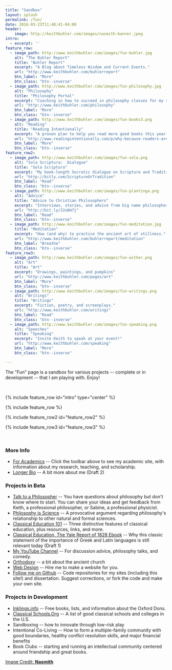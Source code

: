 ```yaml
---
title: "Sandbox"
layout: splash
permalink: /fun/
date: 2016-03-23T11:48:41-04:00
header:
    image: http://keithbuhler.com/images/nasmith-banner.jpeg
intro: 
  - excerpt: ''
feature_row:
  - image_path: http://www.keithbuhler.com/images/fun-buhler.jpg
    alt: "The Buhler Report"
    title: "Buhler Report"
    excerpt: "A Blog about Timeless Wisdom and Current Events."
    url: "http://www.keithbuhler.com/buhlerreport"
    btn_label: "More"
    btn_class: "btn--inverse"
  - image_path: http://www.keithbuhler.com/images/fun-philosophy.jpg
    alt: "Philosophy"
    title: "Philosophy Portal"
    excerpt: "Coaching in how to succeed in philosophy classes for my students and others who might be interested."
    url: "http://www.keithbuhler.com/philosophy"
    btn_label: "More"
    btn_class: "btn--inverse"
  - image_path: http://www.keithbuhler.com/images/fun-books3.png
    alt: "Reading"
    title: "Reading Intentionally"
    excerpt: "A proven plan to help you read more good books this year."
    url: "http://www.readingintentionally.com/p/why-because-readers-are-leaders.html"
    btn_label: "More"
    btn_class: "btn--inverse"
feature_row2:
  - image_path: http://www.keithbuhler.com/images/fun-sola.png
    alt: "Sola Scriptura:  Dialogue"
    title: "Sola Scriptura"
    excerpt: "My book-length Socratic dialogue on Scripture and Tradition for Catholics, Protestants, and the utterly confused."
    url: "http://bitly.com/ScriptureOrTradition"
    btn_label: "Read"
    btn_class: "btn--inverse"
  - image_path: http://www.keithbuhler.com/images/fun-plantinga.png
    alt: "Advice"
    title: "Advice to Christian Philosophers"
    excerpt: "Interviews, stories, and advice from big name philosophers."
    url: "http://bit.ly/22o8m7j"
    btn_label: "Read"
    btn_class: "btn--inverse"
  - image_path: http://www.keithbuhler.com/images/fun-meditation.jpg
    title: "Meditation"
    excerpt: "How (and why) to practice the ancient art of stillness."
    url: "http://www.keithbuhler.com/buhlerreport/meditation"
    btn_label: "Breathe"
    btn_class: "btn--inverse"
feature_row3:
  - image_path: http://www.keithbuhler.com/images/fun-wither.png
    alt: "Art"
    title: "Art"
    excerpt: "Drawings, paintings, and pumpkins"
    url: "http://www.keithbuhler.com/pages/art"
    btn_label: "More"
    btn_class: "btn--inverse"
  - image_path: http://www.keithbuhler.com/images/fun-writings.png
    alt: "Writings"
    title: "Writings"
    excerpt: "Fiction, poetry, and screenplays."
    url: "http://www.keithbuhler.com/writings"
    btn_label: "Read"
    btn_class: "btn--inverse"
  - image_path: http://www.keithbuhler.com/images/fun-speaking.png
    alt: "Speeches"
    title: "Speaking"
    excerpt: "Invite Keith to speak at your event!"
    url: "http://www.keithbuhler.com/speaking"
    btn_label: "More"
    btn_class: "btn--inverse"

---
```


The "Fun" page is a sandbox for various projects -- complete or in development -- that I am playing with. Enjoy!

<br>

{% include feature_row id="intro" type="center" %}

{% include feature_row %}

{% include feature_row2 id="feature_row2" %}

{% include feature_row3 id="feature_row3" %}

<br>


### More Info

- [For Academics](/) -- Click the toolbar above to see my academic site, with information about my research, teaching, and scholarship. 
- [Longer Bio](http://www.keithbuhler.com/bio) -- A bit more about me (Draft 2)

### Projects in Beta


- [Talk to a Philosopher](http://www.keithbuhler.com/talk) -- You have questions about philosophy but don't know where to start. You can share your ideas and get feedback from Keith, a professional philosopher, or Sabine,  a professional physicist. 
- [Philosophy is Science](http://www.philosophyisscience.com/) -- A provocative argument regarding philosophy's relationship to other natural and formal sciences. 
- [Classical Education 101](http://www.keithbuhler.com/buhlerreport/classical-education) -- Three distinctive features of classical education, plus resources, links, and more. 
- [Classical Education, The Yale Report of 1828 Ebook](http://www.keithbuhler.com/yalereport) -- Why this classic statement of the importance of Greek and Latin languages is still relevant today (Draft 1)
- [My YouTube Channel](http://bit.ly/keithbuhler_youtube) -- For discussion advice, philosophy talks, and comedy. 
- [Orthodoxy](http://www.keithbuhler.com/buhlerreport/orthodoxy) -- a bit about the ancient church 
- [Web Design](/sites) -- Hire me to make a website for you. 
- [Follow me on Github](http://bit.ly/keithbuhlergithub) -- Code repositories for my sites (including this site!) and dissertation. Suggest corrections, or fork the code and make your own site. 


### Projects in Development

- [Inklings.info](http://www.inklings.info) -- Free books, lists, and information about the Oxford Dons. 
- [Classical Schools.Org](http://www.classicalschools.org) -- A list of good classical schools and colleges in the U.S. 
- Sandboxing -- how to innovate through low-risk play
- Intentional Co-Living -- How to form a multiple-family community with good boundaries, healthy conflict resolution skills, and major financial benefits
- Book Clubs -- starting and running an intellectual community centered around friendship and great books. 



[Image Credit: **Nasmith**](http://www.tednasmith.com/)